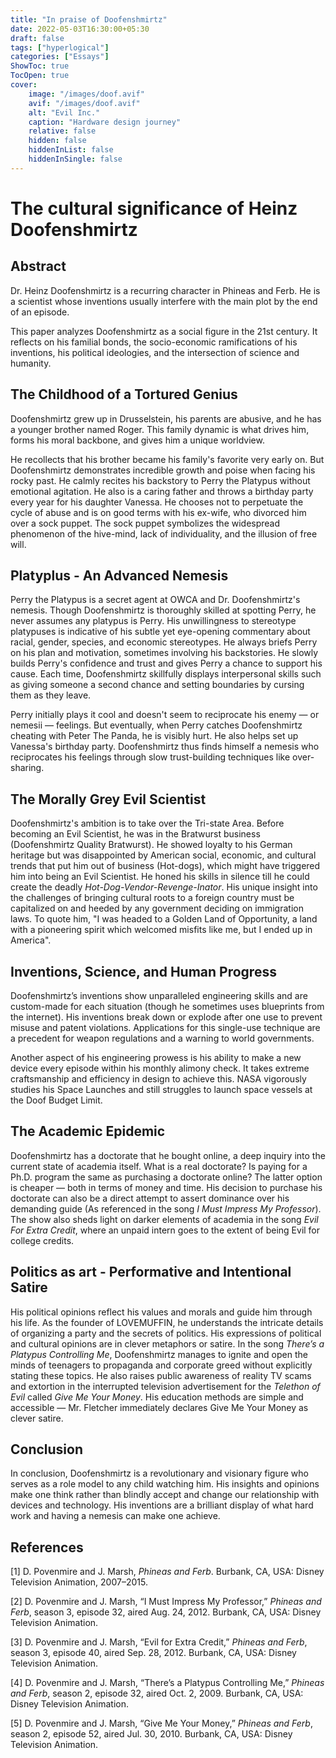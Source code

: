 ```yaml
---
title: "In praise of Doofenshmirtz"
date: 2022-05-03T16:30:00+05:30
draft: false
tags: ["hyperlogical"]
categories: ["Essays"]
ShowToc: true
TocOpen: true
cover:
    image: "/images/doof.avif"
    avif: "/images/doof.avif"
    alt: "Evil Inc."
    caption: "Hardware design journey"
    relative: false
    hidden: false
    hiddenInList: false
    hiddenInSingle: false
---
```


# The cultural significance of Heinz Doofenshmirtz

## Abstract

Dr. Heinz Doofenshmirtz is a recurring character in Phineas and Ferb. He is a scientist whose inventions usually interfere with the main plot by the end of an episode. 

This paper analyzes Doofenshmirtz as a social figure in the 21st century. It reflects on his familial bonds, the socio-economic ramifications of his inventions, his political ideologies, and the intersection of science and humanity.


## The Childhood of a Tortured Genius

Doofenshmirtz grew up in Drusselstein, his parents are abusive, and he has a younger brother named Roger. This family dynamic is what drives him, forms his moral backbone, and gives him a unique worldview. 

He recollects that his brother became his family's favorite very early on. But Doofenshmirtz demonstrates incredible growth and poise when facing his rocky past. He calmly recites his backstory to Perry the Platypus without emotional agitation. He also is a caring father and throws a birthday party every year for his daughter Vanessa. He chooses not to perpetuate the cycle of abuse and is on good terms with his ex-wife, who divorced him over a sock puppet. The sock puppet symbolizes the widespread phenomenon of the hive-mind, lack of individuality, and the illusion of free will. 


## Platyplus - An Advanced Nemesis

Perry the Platypus is a secret agent at OWCA and Dr. Doofenshmirtz's nemesis. Though Doofenshmirtz is thoroughly skilled at spotting Perry, he never assumes any platypus is Perry. His unwillingness to stereotype platypuses is indicative of his subtle yet eye-opening commentary about racial, gender, species, and economic stereotypes. He always briefs Perry on his plan and motivation, sometimes involving his backstories. He slowly builds Perry's confidence and trust and gives Perry a chance to support his cause. Each time, Doofenshmirtz skillfully displays interpersonal skills such as giving someone a second chance and setting boundaries by cursing them as they leave. 

Perry initially plays it cool and doesn't seem to reciprocate his enemy — or nemesii — feelings. But eventually, when Perry catches Doofenshmirtz cheating with Peter The Panda, he is visibly hurt. He also helps set up Vanessa's birthday party. Doofenshmirtz thus finds himself a nemesis who reciprocates his feelings through slow trust-building techniques like over-sharing. 

## The Morally Grey Evil Scientist 

Doofenshmirtz's ambition is to take over the Tri-state Area. Before becoming an Evil Scientist, he was in the Bratwurst business (Doofenshmirtz Quality Bratwurst). He showed loyalty to his German heritage but was disappointed by American social, economic, and cultural trends that put him out of business (Hot-dogs), which might have triggered him into being an Evil Scientist. He honed his skills in silence till he could create the deadly *Hot-Dog-Vendor-Revenge-Inator*. His unique insight into the challenges of bringing cultural roots to a foreign country must be capitalized on and heeded by any government deciding on immigration laws. To quote him, "I was headed to a Golden Land of Opportunity, a land with a pioneering spirit which welcomed misfits like me, but I ended up in America".

## Inventions, Science, and Human Progress

Doofenshmirtz’s inventions show unparalleled engineering skills and are custom-made for each situation (though he sometimes uses blueprints from the internet). His inventions break down or explode after one use to prevent misuse and patent violations. Applications for this single-use technique are a precedent for weapon regulations and a warning to world governments. 

Another aspect of his engineering prowess is his ability to make a new device every episode within his monthly alimony check. It takes extreme craftsmanship and efficiency in design to achieve this. NASA vigorously studies his Space Launches and still struggles to launch space vessels at the Doof Budget Limit. 

## The Academic Epidemic

Doofenshmirtz has a doctorate that he bought online, a deep inquiry into the current state of academia itself. What is a real doctorate? Is paying for a Ph.D. program the same as purchasing a doctorate online? The latter option is cheaper — both in terms of money and time. His decision to purchase his doctorate can also be a direct attempt to assert dominance over his demanding guide (As referenced in the song *I Must Impress My Professor*). The show also sheds light on darker elements of academia in the song *Evil For Extra Credit*, where an unpaid intern goes to the extent of being Evil for college credits. 

## Politics as art - Performative and Intentional Satire

His political opinions reflect his values and morals and guide him through his life. As the founder of LOVEMUFFIN, he understands the intricate details of organizing a party and the secrets of politics. His expressions of political and cultural opinions are in clever metaphors or satire. In the song *There’s a Platypus Controlling Me*, Doofenshmirtz manages to ignite and open the minds of teenagers to propaganda and corporate greed without explicitly stating these topics. He also raises public awareness of reality TV scams and extortion in the interrupted television advertisement for the *Telethon of Evil* called *Give Me Your Money*. His education methods are simple and accessible — Mr. Fletcher immediately declares Give Me Your Money as clever satire. 

## Conclusion

In conclusion, Doofenshmirtz is a revolutionary and visionary figure who serves as a role model to any child watching him. His insights and opinions make one think rather than blindly accept and change our relationship with devices and technology. His inventions are a brilliant display of what hard work and having a nemesis can make one achieve. 

## References

[1] D. Povenmire and J. Marsh, *Phineas and Ferb*. Burbank, CA, USA: Disney Television Animation, 2007–2015.

[2] D. Povenmire and J. Marsh, “I Must Impress My Professor,” *Phineas and Ferb*, season 3, episode 32, aired Aug. 24, 2012. Burbank, CA, USA: Disney Television Animation.

[3] D. Povenmire and J. Marsh, “Evil for Extra Credit,” *Phineas and Ferb*, season 3, episode 40, aired Sep. 28, 2012. Burbank, CA, USA: Disney Television Animation.

[4] D. Povenmire and J. Marsh, “There’s a Platypus Controlling Me,” *Phineas and Ferb*, season 2, episode 32, aired Oct. 2, 2009. Burbank, CA, USA: Disney Television Animation.

[5] D. Povenmire and J. Marsh, “Give Me Your Money,” *Phineas and Ferb*, season 2, episode 52, aired Jul. 30, 2010. Burbank, CA, USA: Disney Television Animation.
